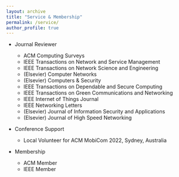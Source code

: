 ```yaml
---
layout: archive
title: "Service & Membership"
permalink: /service/
author_profile: true
---
```


<!-- {% include base_path %}


{% for post in site.portfolio %}
  {% include archive-single.html %}
{% endfor %}

 -->

* Journal Reviewer
  * ACM Computing Surveys
  * IEEE Transactions on Network and Service Management
  * IEEE Transactions on Network Science and Engineering
  * (Elsevier) Computer Networks 
  * (Elsevier) Computers & Security
  * IEEE Transactions on Dependable and Secure Computing
  * IEEE Transactions on Green Communications and Networking
  * IEEE Internet of Things Journal
  * IEEE Networking Letters
  * (Elsevier) Journal of Information Security and Applications
  * (Elsevier) Journal of High Speed Networking

* Conference Support
  * Local Volunteer for ACM MobiCom 2022, Sydney, Australia

* Membership
  * ACM Member
  * IEEE Member